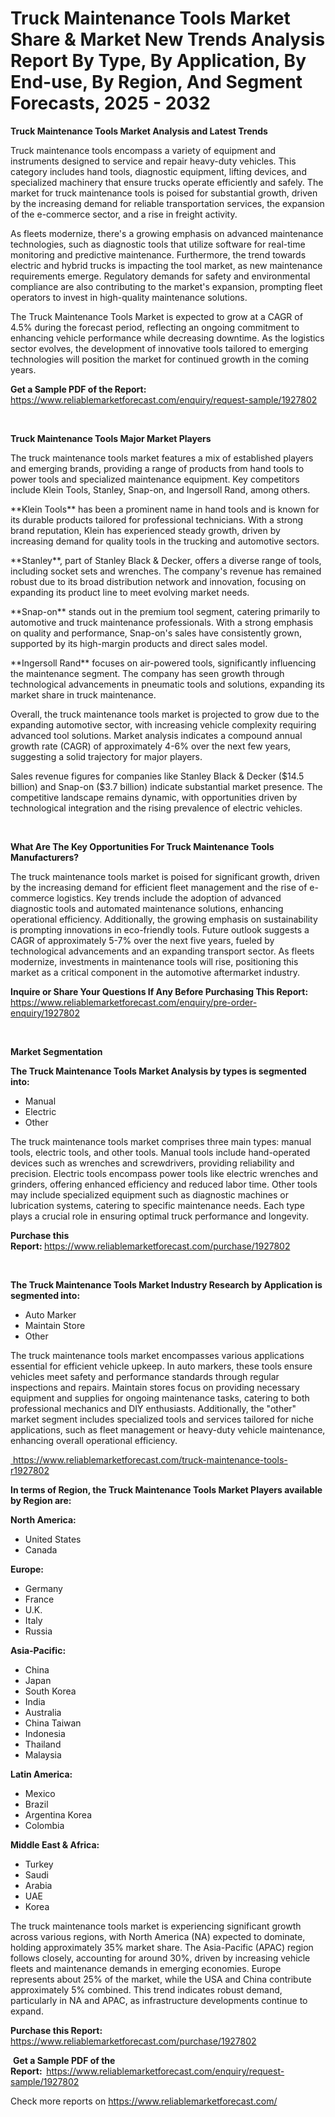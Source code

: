 <p><h1>Truck Maintenance Tools Market Share & Market New Trends Analysis Report By Type, By Application, By End-use, By Region, And Segment Forecasts, 2025 - 2032</h1></p><p><strong>Truck Maintenance Tools Market Analysis and Latest Trends</strong></p>
<p><p>Truck maintenance tools encompass a variety of equipment and instruments designed to service and repair heavy-duty vehicles. This category includes hand tools, diagnostic equipment, lifting devices, and specialized machinery that ensure trucks operate efficiently and safely. The market for truck maintenance tools is poised for substantial growth, driven by the increasing demand for reliable transportation services, the expansion of the e-commerce sector, and a rise in freight activity. </p><p>As fleets modernize, there's a growing emphasis on advanced maintenance technologies, such as diagnostic tools that utilize software for real-time monitoring and predictive maintenance. Furthermore, the trend towards electric and hybrid trucks is impacting the tool market, as new maintenance requirements emerge. Regulatory demands for safety and environmental compliance are also contributing to the market's expansion, prompting fleet operators to invest in high-quality maintenance solutions.</p><p>The Truck Maintenance Tools Market is expected to grow at a CAGR of 4.5% during the forecast period, reflecting an ongoing commitment to enhancing vehicle performance while decreasing downtime. As the logistics sector evolves, the development of innovative tools tailored to emerging technologies will position the market for continued growth in the coming years.</p></p>
<p><strong>Get a Sample PDF of the Report:&nbsp;</strong> <a href="https://www.reliablemarketforecast.com/enquiry/request-sample/1927802?utm_campaign=2320&utm_medium=2&utm_source=Github&utm_content=ia&utm_term=28032025&utm_id=truck-maintenance-tools">https://www.reliablemarketforecast.com/enquiry/request-sample/1927802</a></p>
<p>&nbsp;</p>
<p><strong>Truck Maintenance Tools Major Market Players</strong></p>
<p><p>The truck maintenance tools market features a mix of established players and emerging brands, providing a range of products from hand tools to power tools and specialized maintenance equipment. Key competitors include Klein Tools, Stanley, Snap-on, and Ingersoll Rand, among others.</p><p>**Klein Tools** has been a prominent name in hand tools and is known for its durable products tailored for professional technicians. With a strong brand reputation, Klein has experienced steady growth, driven by increasing demand for quality tools in the trucking and automotive sectors.</p><p>**Stanley**, part of Stanley Black & Decker, offers a diverse range of tools, including socket sets and wrenches. The company's revenue has remained robust due to its broad distribution network and innovation, focusing on expanding its product line to meet evolving market needs.</p><p>**Snap-on** stands out in the premium tool segment, catering primarily to automotive and truck maintenance professionals. With a strong emphasis on quality and performance, Snap-on's sales have consistently grown, supported by its high-margin products and direct sales model.</p><p>**Ingersoll Rand** focuses on air-powered tools, significantly influencing the maintenance segment. The company has seen growth through technological advancements in pneumatic tools and solutions, expanding its market share in truck maintenance.</p><p>Overall, the truck maintenance tools market is projected to grow due to the expanding automotive sector, with increasing vehicle complexity requiring advanced tool solutions. Market analysis indicates a compound annual growth rate (CAGR) of approximately 4-6% over the next few years, suggesting a solid trajectory for major players.</p><p>Sales revenue figures for companies like Stanley Black & Decker ($14.5 billion) and Snap-on ($3.7 billion) indicate substantial market presence. The competitive landscape remains dynamic, with opportunities driven by technological integration and the rising prevalence of electric vehicles.</p></p>
<p>&nbsp;</p>
<p><strong>What Are The Key Opportunities For Truck Maintenance Tools Manufacturers?</strong></p>
<p><p>The truck maintenance tools market is poised for significant growth, driven by the increasing demand for efficient fleet management and the rise of e-commerce logistics. Key trends include the adoption of advanced diagnostic tools and automated maintenance solutions, enhancing operational efficiency. Additionally, the growing emphasis on sustainability is prompting innovations in eco-friendly tools. Future outlook suggests a CAGR of approximately 5-7% over the next five years, fueled by technological advancements and an expanding transport sector. As fleets modernize, investments in maintenance tools will rise, positioning this market as a critical component in the automotive aftermarket industry.</p></p>
<p><strong>Inquire or Share Your Questions If Any Before Purchasing This Report:</strong> <a href="https://www.reliablemarketforecast.com/enquiry/pre-order-enquiry/1927802?utm_campaign=2320&utm_medium=2&utm_source=Github&utm_content=ia&utm_term=28032025&utm_id=truck-maintenance-tools">https://www.reliablemarketforecast.com/enquiry/pre-order-enquiry/1927802</a></p>
<p>&nbsp;</p>
<p><strong>Market Segmentation</strong></p>
<p><strong>The Truck Maintenance Tools Market Analysis by types is segmented into:</strong></p>
<p><ul><li>Manual</li><li>Electric</li><li>Other</li></ul></p>
<p><p>The truck maintenance tools market comprises three main types: manual tools, electric tools, and other tools. Manual tools include hand-operated devices such as wrenches and screwdrivers, providing reliability and precision. Electric tools encompass power tools like electric wrenches and grinders, offering enhanced efficiency and reduced labor time. Other tools may include specialized equipment such as diagnostic machines or lubrication systems, catering to specific maintenance needs. Each type plays a crucial role in ensuring optimal truck performance and longevity.</p></p>
<p><strong>Purchase this Report:&nbsp;</strong><a href="https://www.reliablemarketforecast.com/purchase/1927802?utm_campaign=2320&utm_medium=2&utm_source=Github&utm_content=ia&utm_term=28032025&utm_id=truck-maintenance-tools">https://www.reliablemarketforecast.com/purchase/1927802</a></p>
<p>&nbsp;</p>
<p><strong>The Truck Maintenance Tools Market Industry Research by Application is segmented into:</strong></p>
<p><ul><li>Auto Marker</li><li>Maintain Store</li><li>Other</li></ul></p>
<p><p>The truck maintenance tools market encompasses various applications essential for efficient vehicle upkeep. In auto markers, these tools ensure vehicles meet safety and performance standards through regular inspections and repairs. Maintain stores focus on providing necessary equipment and supplies for ongoing maintenance tasks, catering to both professional mechanics and DIY enthusiasts. Additionally, the "other" market segment includes specialized tools and services tailored for niche applications, such as fleet management or heavy-duty vehicle maintenance, enhancing overall operational efficiency.</p></p>
<p><a href="https://www.reliablemarketforecast.com/truck-maintenance-tools-r1927802?utm_campaign=2320&utm_medium=2&utm_source=Github&utm_content=ia&utm_term=28032025&utm_id=truck-maintenance-tools">&nbsp;https://www.reliablemarketforecast.com/truck-maintenance-tools-r1927802</a></p>
<p><strong>In terms of Region, the Truck Maintenance Tools Market Players available by Region are:</strong></p>
<p>
    <p> <strong> North America: </strong>
        <ul>
            <li>United States</li>
            <li>Canada</li>
        </ul>
        </p> 
    <p> <strong> Europe: </strong>
        <ul>
            <li>Germany</li>
            <li>France</li>
            <li>U.K.</li>
            <li>Italy</li>
            <li>Russia</li>
        </ul>
        </p> 
    <p> <strong> Asia-Pacific: </strong>
        <ul>
            <li>China</li>
            <li>Japan</li>
            <li>South Korea</li>
            <li>India</li>
            <li>Australia</li>
            <li>China Taiwan</li>
            <li>Indonesia</li>
            <li>Thailand</li>
            <li>Malaysia</li>
        </ul>
        </p> 
    <p> <strong> Latin America: </strong>
        <ul>
            <li>Mexico</li>
            <li>Brazil</li>
            <li>Argentina Korea</li>
            <li>Colombia</li>
        </ul>
        </p> 
    <p> <strong> Middle East & Africa: </strong>
        <ul>
            <li>Turkey</li>
            <li>Saudi</li>
            <li>Arabia</li>
            <li>UAE</li>
            <li>Korea</li>
        </ul>
    </p>
    </p>
<p><p>The truck maintenance tools market is experiencing significant growth across various regions, with North America (NA) expected to dominate, holding approximately 35% market share. The Asia-Pacific (APAC) region follows closely, accounting for around 30%, driven by increasing vehicle fleets and maintenance demands in emerging economies. Europe represents about 25% of the market, while the USA and China contribute approximately 5% combined. This trend indicates robust demand, particularly in NA and APAC, as infrastructure developments continue to expand.</p></p>
<p><strong>Purchase this Report: </strong><a href="https://www.reliablemarketforecast.com/purchase/1927802?utm_campaign=2320&utm_medium=2&utm_source=Github&utm_content=ia&utm_term=28032025&utm_id=truck-maintenance-tools">https://www.reliablemarketforecast.com/purchase/1927802</a></p>
<p>&nbsp;<strong>Get a Sample PDF of the Report:&nbsp;&nbsp;</strong><a href="https://www.reliablemarketforecast.com/enquiry/request-sample/1927802?utm_campaign=2320&utm_medium=2&utm_source=Github&utm_content=ia&utm_term=28032025&utm_id=truck-maintenance-tools">https://www.reliablemarketforecast.com/enquiry/request-sample/1927802</a></p>
<p><strong></strong></p>
<p>Check more reports on <a href="https://www.reliablemarketforecast.com/?utm_campaign=2320&utm_medium=2&utm_source=Github&utm_content=ia&utm_term=28032025&utm_id=truck-maintenance-tools">https://www.reliablemarketforecast.com/</a></p>